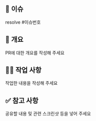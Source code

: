 ## 👀 이슈

resolve #이슈번호

## 📌 개요

PR에 대한 개요를 작성해 주세요

## 👩‍💻 작업 사항

작업한 내용을 작성해 주세요

## ✅ 참고 사항

공유할 내용 및 관련 스크린샷 등을 넣어 주세요
